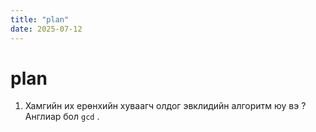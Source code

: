 ```yaml
---
title: "plan"
date: 2025-07-12
---
```


# plan

1. Хамгийн их ерөнхийн хуваагч олдог эвклидийн алгоритм юу вэ ? Англиар бол `gcd` .
